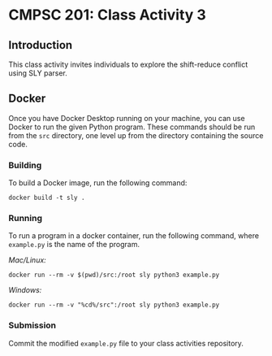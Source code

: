 # CMPSC 201: Class Activity 3

## Introduction

This class activity invites individuals to explore the shift-reduce conflict using SLY parser.


## Docker 

Once you have Docker Desktop running on your machine, you can use Docker to run the given
Python program. These commands should be run from the `src` directory,
one level up from the directory containing the source code. 

### Building

To build a Docker image, run the following command:

`docker build -t sly .`

### Running

To run a program in a docker container, run the following command, where `example.py` 
is the name of the program.

*Mac/Linux:*

`docker run --rm -v $(pwd)/src:/root sly python3 example.py`

*Windows:*

`docker run --rm -v "%cd%/src":/root sly python3 example.py`


### Submission

Commit the modified `example.py` file to your class activities repository.